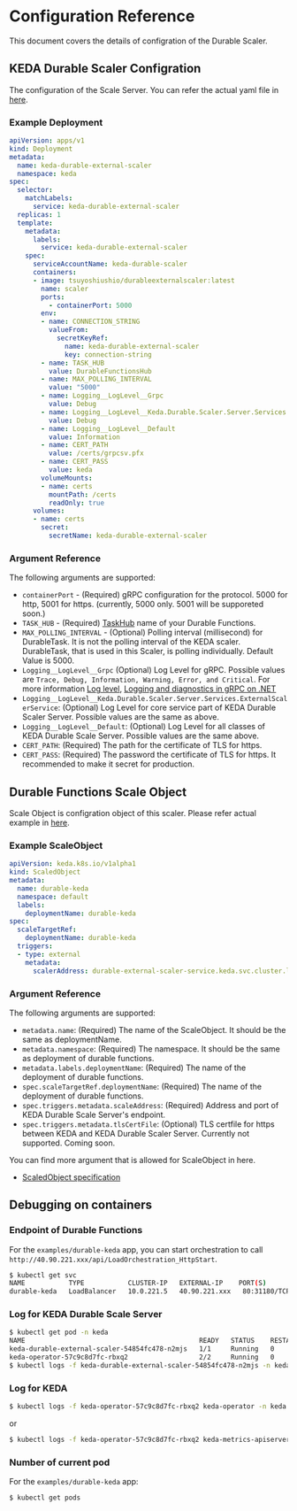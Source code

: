# Configuration Reference

This document covers the details of configration of the Durable Scaler.

## KEDA Durable Scaler Configration

The configuration of the Scale Server. You can refer the actual yaml file in [here](../deploy/deployment.yml).

### Example Deployment 

```yaml
apiVersion: apps/v1
kind: Deployment
metadata:
  name: keda-durable-external-scaler
  namespace: keda
spec:
  selector:
    matchLabels:
      service: keda-durable-external-scaler
  replicas: 1
  template:
    metadata:
      labels:
        service: keda-durable-external-scaler
    spec:
      serviceAccountName: keda-durable-scaler
      containers:
      - image: tsuyoshiushio/durableexternalscaler:latest
        name: scaler
        ports:
          - containerPort: 5000
        env:
        - name: CONNECTION_STRING
          valueFrom:
            secretKeyRef:
              name: keda-durable-external-scaler
              key: connection-string 
        - name: TASK_HUB
          value: DurableFunctionsHub
        - name: MAX_POLLING_INTERVAL
          value: "5000"
        - name: Logging__LogLevel__Grpc
          value: Debug
        - name: Logging__LogLevel__Keda.Durable.Scaler.Server.Services.ExternalScalerService
          value: Debug
        - name: Logging__LogLevel__Default
          value: Information
        - name: CERT_PATH
          value: /certs/grpcsv.pfx
        - name: CERT_PASS
          value: keda
        volumeMounts:
        - name: certs
          mountPath: /certs
          readOnly: true
      volumes:
      - name: certs
        secret:
          secretName: keda-durable-external-scaler
```
### Argument Reference
The following arguments are supported:
* `containerPort` - (Required) gRPC configuration for the protocol. 5000 for http, 5001 for https. (currently, 5000 only. 5001 will be supporeted soon.)
* `TASK_HUB` - (Required) [TaskHub](https://docs.microsoft.com/en-us/azure/azure-functions/durable/durable-functions-task-hubs) name of your Durable Functions. 
* `MAX_POLLING_INTERVAL` - (Optional) Polling interval (millisecond) for DurableTask. It is not the polling interval of the KEDA scaler. DurableTask, that is used in this Scaler, is polling individually. Default Value is 5000.
* `Logging__LogLevel__Grpc` (Optional) Log Level for gRPC. Possible values are `Trace, Debug, Information, Warning, Error, and Critical`. For more information [Log level](https://docs.microsoft.com/en-us/aspnet/core/fundamentals/logging/index?view=aspnetcore-3.0#log-level), [Logging and diagnostics in gRPC on .NET](https://docs.microsoft.com/en-us/aspnet/core/grpc/diagnostics?view=aspnetcore-3.0)
* `Logging__LogLevel__Keda.Durable.Scaler.Server.Services.ExternalScalerService`: (Optional) Log Level for core service part of KEDA Durable Scaler Server. Possible values are the same as above. 
* `Logging__LogLevel__Default`: (Optional) Log Level for all classes of KEDA Durable Scale Server. Possible values are the same above. 
* `CERT_PATH`: (Required) The path for the certificate of TLS for https. 
* `CERT_PASS`: (Required) The password the certificate of TLS for https. It recommended to make it secret for production.

## Durable Functions Scale Object

Scale Object is configration object of this scaler. Please refer actual example in [here](../examples/durable-keda/deployone.yml).

### Example ScaleObject

```yaml
apiVersion: keda.k8s.io/v1alpha1
kind: ScaledObject
metadata:
  name: durable-keda
  namespace: default
  labels:
    deploymentName: durable-keda
spec:
  scaleTargetRef:
    deploymentName: durable-keda
  triggers:
  - type: external
    metadata:
      scalerAddress: durable-external-scaler-service.keda.svc.cluster.local:5000
```

### Argument Reference
The following arguments are supported:

* `metadata.name`: (Required) The name of the ScaleObject. It should be the same as deploymentName. 
* `metadata.namespace`: (Required) The namespace. It should be the same as deployment of durable functions. 
* `metadata.labels.deploymentName`: (Required) The name of the deployment of durable functions. 
* `spec.scaleTargetRef.deploymentName`: (Required) The name of the deployment of durable functions. 
* `spec.triggers.metadata.scaleAddress`: (Required) Address and port of KEDA Durable Scale Server's endpoint.
* `spec.triggers.metadata.tlsCertFile`: (Optional) TLS certfile for https between KEDA and KEDA Durable Scaler Server. Currently not supported. Coming soon. 

You can find more argument that is allowed for ScaleObject in here.
* [ScaledObject specification](https://github.com/kedacore/keda/blob/10c92ff1348b20df14921b156f611b0243924f89/spec/ScaledObject.md)

## Debugging on containers 

### Endpoint of Durable Functions 

For the `examples/durable-keda` app, you can start orchestration to call `http://40.90.221.xxx/api/LoadOrchestration_HttpStart`.

```bash
$ kubectl get svc  
NAME           TYPE           CLUSTER-IP   EXTERNAL-IP    PORT(S)        AGE
durable-keda   LoadBalancer   10.0.221.5   40.90.221.xxx   80:31180/TCP   2d
```

### Log for KEDA Durable Scale Server

```bash
$ kubectl get pod -n keda
NAME                                            READY   STATUS    RESTARTS   AGE
keda-durable-external-scaler-54854fc478-n2mjs   1/1     Running   0          4h19m
keda-operator-57c9c8d7fc-rbxq2                  2/2     Running   0          4d5h
$ kubectl logs -f keda-durable-external-scaler-54854fc478-n2mjs -n keda
```

### Log for KEDA

```bash
$ kubectl logs -f keda-operator-57c9c8d7fc-rbxq2 keda-operator -n keda
```

or

```bash
$ kubectl logs -f keda-operator-57c9c8d7fc-rbxq2 keda-metrics-apiserver -n keda
```

### Number of current pod 

For the `examples/durable-keda` app:

```bash
$ kubectl get pods 
```

